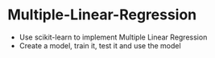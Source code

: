 # Multiple-Linear-Regression

* Use scikit-learn to implement Multiple Linear Regression
* Create a model, train it, test it and use the model
